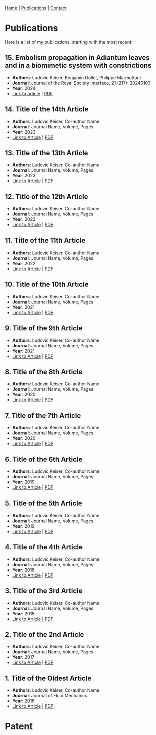 [Home](index.md) | [Publications](publications.md) | [Contact](contact.md)

# Publications

Here is a list of my publications, starting with the most recent:

## 15. Embolism propagation in Adiantum leaves and in a biomimetic system with constrictions
- **Authors**: Ludovic Keiser, Benjamin Dollet, Philippe Marmottant
- **Journal**: Journal of the Royal Society Interface, 21 (217): 20240103
- **Year**: 2024
- [Link to article](https://doi.org/10.1098/rsif.2024.0103) | [PDF](publications/Keiser2024_JRSI)

## 14. Title of the 14th Article
- **Authors**: Ludovic Keiser, Co-author Name
- **Journal**: Journal Name, Volume, Pages
- **Year**: 2023
- [Link to Article](link_to_article_14) | [PDF](path/to/pdf14.pdf)

## 13. Title of the 13th Article
- **Authors**: Ludovic Keiser, Co-author Name
- **Journal**: Journal Name, Volume, Pages
- **Year**: 2023
- [Link to Article](link_to_article_13) | [PDF](path/to/pdf13.pdf)

## 12. Title of the 12th Article
- **Authors**: Ludovic Keiser, Co-author Name
- **Journal**: Journal Name, Volume, Pages
- **Year**: 2022
- [Link to Article](link_to_article_12) | [PDF](path/to/pdf12.pdf)

## 11. Title of the 11th Article
- **Authors**: Ludovic Keiser, Co-author Name
- **Journal**: Journal Name, Volume, Pages
- **Year**: 2022
- [Link to Article](link_to_article_11) | [PDF](path/to/pdf11.pdf)

## 10. Title of the 10th Article
- **Authors**: Ludovic Keiser, Co-author Name
- **Journal**: Journal Name, Volume, Pages
- **Year**: 2021
- [Link to Article](link_to_article_10) | [PDF](path/to/pdf10.pdf)

## 9. Title of the 9th Article
- **Authors**: Ludovic Keiser, Co-author Name
- **Journal**: Journal Name, Volume, Pages
- **Year**: 2021
- [Link to Article](link_to_article_9) | [PDF](path/to/pdf9.pdf)

## 8. Title of the 8th Article
- **Authors**: Ludovic Keiser, Co-author Name
- **Journal**: Journal Name, Volume, Pages
- **Year**: 2020
- [Link to Article](link_to_article_8) | [PDF](path/to/pdf8.pdf)

## 7. Title of the 7th Article
- **Authors**: Ludovic Keiser, Co-author Name
- **Journal**: Journal Name, Volume, Pages
- **Year**: 2020
- [Link to Article](link_to_article_7) | [PDF](path/to/pdf7.pdf)

## 6. Title of the 6th Article
- **Authors**: Ludovic Keiser, Co-author Name
- **Journal**: Journal Name, Volume, Pages
- **Year**: 2019
- [Link to Article](link_to_article_6) | [PDF](path/to/pdf6.pdf)

## 5. Title of the 5th Article
- **Authors**: Ludovic Keiser, Co-author Name
- **Journal**: Journal Name, Volume, Pages
- **Year**: 2019
- [Link to Article](link_to_article_5) | [PDF](path/to/pdf5.pdf)

## 4. Title of the 4th Article
- **Authors**: Ludovic Keiser, Co-author Name
- **Journal**: Journal Name, Volume, Pages
- **Year**: 2018
- [Link to Article](link_to_article_4) | [PDF](path/to/pdf4.pdf)

## 3. Title of the 3rd Article
- **Authors**: Ludovic Keiser, Co-author Name
- **Journal**: Journal Name, Volume, Pages
- **Year**: 2018
- [Link to Article](link_to_article_3) | [PDF](path/to/pdf3.pdf)

## 2. Title of the 2nd Article
- **Authors**: Ludovic Keiser, Co-author Name
- **Journal**: Journal Name, Volume, Pages
- **Year**: 2017
- [Link to Article](link_to_article_2) | [PDF](path/to/pdf2.pdf)

## 1. Title of the Oldest Article
- **Authors**: Ludovic Keiser, Co-author Name
- **Journal**: Journal of Fluid Mechanics
- **Year**: 2016
- [Link to Article](link_to_article_1) | [PDF](path/to/pdf1.pdf)


# Patent


